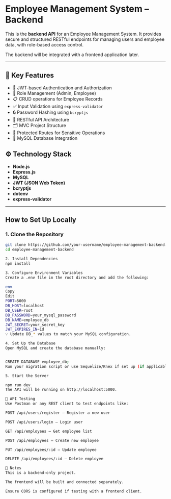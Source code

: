 # Employee Management System – Backend

This is the **backend API** for an Employee Management System. It provides secure and structured RESTful endpoints for managing users and employee data, with role-based access control.

The backend will be integrated with a frontend application later.

---

## 🚀 Key Features

- 🔐 JWT-based Authentication and Authorization
- 👥 Role Management (Admin, Employee)
- 📋 CRUD operations for Employee Records
- ✅ Input Validation using `express-validator`
- 🔒 Password Hashing using `bcryptjs`
- 🔁 RESTful API Architecture
- 🗂️ MVC Project Structure
- 🔐 Protected Routes for Sensitive Operations
- 🐘 MySQL Database Integration


## ⚙️ Technology Stack

- **Node.js**
- **Express.js**
- **MySQL**
- **JWT (JSON Web Token)**
- **bcryptjs**
- **dotenv**
- **express-validator**

---

##  How to Set Up Locally

### 1. Clone the Repository

```bash
git clone https://github.com/your-username/employee-management-backend.git
cd employee-management-backend

2. Install Dependencies
npm install

3. Configure Environment Variables
Create a .env file in the root directory and add the following:

env
Copy
Edit
PORT=5000
DB_HOST=localhost
DB_USER=root
DB_PASSWORD=your_mysql_password
DB_NAME=employee_db
JWT_SECRET=your_secret_key
JWT_EXPIRES_IN=1d
💡 Update DB_* values to match your MySQL configuration.

4. Set Up the Database
Open MySQL and create the database manually:


CREATE DATABASE employee_db;
Run your migration script or use Sequelize/Knex if set up (if applicable).

5. Start the Server

npm run dev
The API will be running on http://localhost:5000.

🧪 API Testing
Use Postman or any REST client to test endpoints like:

POST /api/users/register – Register a new user

POST /api/users/login – Login user

GET /api/employees – Get employee list

POST /api/employees – Create new employee

PUT /api/employees/:id – Update employee

DELETE /api/employees/:id – Delete employee

📌 Notes
This is a backend-only project.

The frontend will be built and connected separately.

Ensure CORS is configured if testing with a frontend client.
